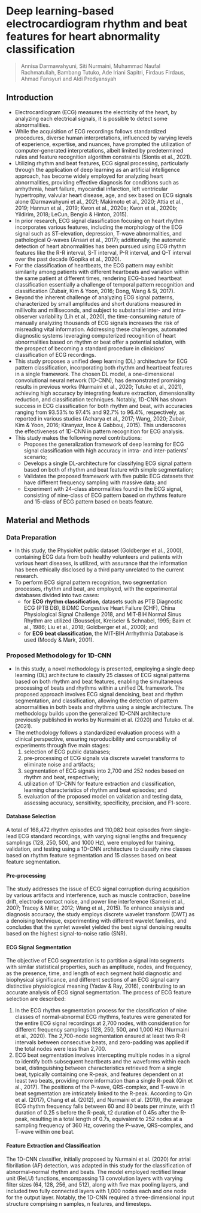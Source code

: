 # Deep learning-based electrocardiogram rhythm and beat features for heart abnormality classification

> Annisa Darmawahyuni, Siti Nurmaini, Muhammad Naufal Rachmatullah, Bambang Tutuko, Ade Iriani Sapitri, Firdaus Firdaus, 
Ahmad Fansyuri and Aldi Predyansyah

## Introduction

- Electrocardiogram (ECG) measures the electricity of the heart, by analyzing each electrical signals, it is possible to 
detect some abnormalities.
- While the acquisition of ECG recordings follows standardized procedures, diverse human interpretations, influenced by 
varying levels of experience, expertise, and nuances, have prompted the utilization of computer-generated interpretations, 
albeit limited by predetermined rules and feature recognition algorithm constraints (Siontis et al., 2021).
- Utilizing rhythm and beat features, ECG signal processing, particularly through the application of deep learning as an 
artificial intelligence approach, has become widely employed for analyzing heart abnormalities, providing effective 
diagnosis for conditions such as arrhythmia, heart failure, myocardial infarction, left ventricular hypertrophy, valvular 
heart disease, age, and sex based on ECG signals alone (Darmawahyuni et al., 2021; Makimoto et al., 2020; Attia et al., 
2019; Hannun et al., 2019; Kwon et al., 2020a; Kwon et al., 2020b; Yildirim, 2018; LeCun, Bengio & Hinton, 2015).
- In prior research, ECG signal classification focusing on heart rhythm incorporates various features, including the 
morphology of the ECG signal such as ST-elevation, depression, T-wave abnormalities, and pathological Q-waves (Ansari et 
al., 2017); additionally, the automatic detection of heart abnormalities has been pursued using ECG rhythm features like 
the R-R interval, S-T interval, P-R interval, and Q-T interval over the past decade (Gopika et al., 2020).
- For the classification of heartbeats, the ECG pattern may exhibit similarity among patients with different heartbeats 
and variation within the same patient at different times, rendering ECG-based heartbeat classification essentially a 
challenge of temporal pattern recognition and classification (Zubair, Kim & Yoon, 2016; Dong, Wang & Si, 2017).
- Beyond the inherent challenge of analyzing ECG signal patterns, characterized by small amplitudes and short durations 
measured in millivolts and milliseconds, and subject to substantial inter- and intra-observer variability (Lih et al., 
2020), the time-consuming nature of manually analyzing thousands of ECG signals increases the risk of misreading vital 
information. Addressing these challenges, automated diagnostic systems leveraging computerized recognition of heart 
abnormalities based on rhythm or beat offer a potential solution, with the prospect of becoming a standard procedure in 
clinicians' classification of ECG recordings.
- This study proposes a unified deep learning (DL) architecture for ECG pattern classification, incorporating both rhythm 
and heartbeat features in a single framework. The chosen DL model, a one-dimensional convolutional neural network (1D-CNN), 
has demonstrated promising results in previous works (Nurmaini et al., 2020; Tutuko et al., 2021), achieving high accuracy 
by integrating feature extraction, dimensionality reduction, and classification techniques. Notably, 1D-CNN has shown 
success in ECG classification for both rhythm and beat, with accuracies ranging from 93.53% to 97.4% and 92.7% to 96.4%, 
respectively, as reported in various studies (Acharya et al., 2017; Wang, 2020; Zubair, Kim & Yoon, 2016; Kiranyaz, Ince 
& Gabbouj, 2015). This underscores the effectiveness of 1D-CNN in pattern recognition for ECG analysis.
- This study makes the following novel contributions:
	- Proposes the generalization framework of deep learning for ECG signal classification with high accuracy in intra- 
	and inter-patients’ scenario;
	- Develops a single DL-architecture for classifying ECG signal pattern based on both of rhythm and beat feature with 
	simple segmentation;
	- Validates the proposed framework with five public ECG datasets that have different frequency sampling with massive 
	data; and
	- Experiment with 24-class abnormalities found in the ECG signal, consisting of nine-class of ECG pattern based on 
	rhythms feature and 15-class of ECG pattern based on beats feature.

## Material and Methods

### Data Preparation

- In this study, the PhysioNet public dataset (Goldberger et al., 2000), containing ECG data from both healthy volunteers 
and patients with various heart diseases, is utilized, with assurance that the information has been ethically disclosed 
by a third party unrelated to the current research.
- To perform ECG signal pattern recognition, two segmentation processes, rhythm and beat, are employed, with the 
experimental databases divided into two cases:
	- for **ECG rhythm classification**, datasets such as PTB Diagnostic ECG (PTB DB), BIDMC Congestive Heart Failure (CHF), 
	China Physiological Signal Challenge 2018, and MIT-BIH Normal Sinus Rhythm are utilized (Bousseljot, Kreiseler & Schnabel, 
	1995; Baim et al., 1986; Liu et al., 2018; Goldberger et al., 2000); and 
	- for **ECG beat classification**, the MIT-BIH Arrhythmia Database is used (Moody & Mark, 2001).

### Proposed Methodology for 1D-CNN

- In this study, a novel methodology is presented, employing a single deep learning (DL) architecture to classify 25 
classes of ECG signal patterns based on both rhythm and beat features, enabling the simultaneous processing of beats and 
rhythms within a unified DL framework. The proposed approach involves ECG signal denoising, beat and rhythm segmentation, 
and classification, allowing the detection of pattern abnormalities in both beats and rhythms using a single architecture. 
The methodology builds upon the generalized 1D-CNN architecture previously published in works by Nurmaini et al. (2020) 
and Tutuko et al. (2021).
- The methodology follows a standardized evaluation process with a clinical perspective, ensuring reproducibility and 
comparability of experiments through five main stages: 
	1. selection of ECG public databases; 
	2. pre-processing of ECG signals via discrete wavelet transforms to eliminate noise and artifacts; 
	3. segmentation of ECG signals into 2,700 and 252 nodes based on rhythm and beat, respectively; 
	4. utilization of 1D-CNN for feature extraction and classification, learning characteristics of rhythm and beat 
	episodes; and 
	5. evaluation of the proposed model on validation and testing data, assessing accuracy, sensitivity, specificity, 
	precision, and F1-score.

#### Database Selection

A total of 168,472 rhythm episodes and 110,082 beat episodes from single-lead ECG standard recordings, with varying 
signal lengths and frequency samplings (128, 250, 500, and 1000 Hz), were employed for training, validation, and testing 
using a 1D-CNN architecture to classify nine classes based on rhythm feature segmentation and 15 classes based on beat 
feature segmentation.

#### Pre-processing

The study addresses the issue of ECG signal corruption during acquisition by various artifacts and interference, such as 
muscle contraction, baseline drift, electrode contact noise, and power line interference (Sameni et al., 2007; Tracey & 
Miller, 2012; Wang et al., 2015). To enhance analysis and diagnosis accuracy, the study employs discrete wavelet transform 
(DWT) as a denoising technique, experimenting with different wavelet families, and concludes that the symlet wavelet 
yielded the best signal denoising results based on the highest signal-to-noise ratio (SNR).

#### ECG Signal Segmentation

The objective of ECG segmentation is to partition a signal into segments with similar statistical properties, such as 
amplitude, nodes, and frequency, as the presence, time, and length of each segment hold diagnostic and biophysical 
significance, and different sections of an ECG signal carry distinctive physiological meaning (Yadav & Ray, 2016), 
contributing to an accurate analysis of ECG signal segmentation. The process of ECG feature selection are described:

1. In the ECG rhythm segmentation process for the classification of nine classes of normal-abnormal ECG rhythms, features 
were generated for the entire ECG signal recordings at 2,700 nodes, with consideration for different frequency samplings 
(128, 250, 500, and 1,000 Hz) (Nurmaini et al., 2020). The 2,700-node segmentation ensured at least two R-R intervals 
between consecutive beats, and zero-padding was applied if the total nodes were less than 2,700.
2. ECG beat segmentation involves intercepting multiple nodes in a signal to identify both subsequent heartbeats and the 
waveforms within each beat, distinguishing between characteristics retrieved from a single beat, typically containing 
one R-peak, and features dependent on at least two beats, providing more information than a single R-peak (Qin et al., 
2017). The positions of the P-wave, QRS-complex, and T-wave in beat segmentation are intricately linked to the R-peak. 
According to Qin et al. (2017), Chang et al. (2012), and Nurmaini et al. (2019), the average ECG rhythm frequency falls 
between 60 and 80 beats per minute, with t1 duration of 0.25 s before the R-peak, t2 duration of 0.45s after the R-peak, 
resulting in a total length of 0.7s, equivalent to 252 nodes at a sampling frequency of 360 Hz, covering the P-wave, 
QRS-complex, and T-wave within one beat.

#### Feature Extraction and Classification

The 1D-CNN classifier, initially proposed by Nurmaini et al. (2020) for atrial fibrillation (AF) detection, was adapted 
in this study for the classification of abnormal–normal rhythm and beats. The model employed rectified linear unit (ReLU) 
functions, encompassing 13 convolution layers with varying filter sizes (64, 128, 256, and 512), along with five max 
pooling layers, and included two fully connected layers with 1,000 nodes each and one node for the output layer. Notably, 
the 1D-CNN required a three-dimensional input structure comprising n samples, n features, and timesteps.
